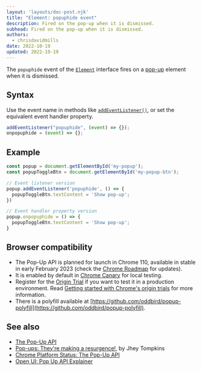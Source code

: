 ```yaml
---
layout: 'layouts/doc-post.njk'
title: "Element: popuphide event"
description: Fired on the pop-up when it is dismissed.
subhead: Fired on the pop-up when it is dismissed.
authors:
  - chrisdavidmills
date: 2022-10-19
updated: 2022-10-19
---
```


The `popuphide` event of the [`Element`](https://developer.mozilla.org/docs/Web/API/Element) interface fires on a [pop-up](/docs/web-platform/popup-api/) element when it is dismissed.

## Syntax

Use the event name in methods like [`addEventListener()`](https://developer.mozilla.org/docs/Web/API/EventTarget/addEventListener), or set the equivalent event handler property.

```js
addEventListener("popuphide", (event) => {});
onpopuphide = (event) => {};
```

## Example

```js
const popup = document.getElementById('my-popup');
const popupToggleBtn = document.getElementById('my-popup-btn');

// Event listener version
popup.addEventListener('popuphide', () => {
  popupToggleBtn.textContent = 'Show pop-up';
})

// Event handler property version
popup.onpopuphide = () => {
  popupToggleBtn.textContent = 'Show pop-up';
}
```

## Browser compatibility

* The Pop-Up API is planned for launch in Chrome 110, available in stable in early February 2023 (check the [Chrome Roadmap](https://chromestatus.com/roadmap) for updates).
* It is enabled by default in [Chrome Canary](https://www.google.com/chrome/canary/) for local testing.  
* Register for the [Origin Trial](/origintrials/#/view_trial/4500221927649968129) if you want to test it in a production environment. Read [Getting started with Chrome's origin trials](/docs/web-platform/origin-trials/) for more information.
* There is a polyfill available at [https://github.com/oddbird/popup-polyfill](https://github.com/oddbird/popup-polyfill).

## See also

* [The Pop-Up API](/docs/web-platform/popup-api/)
* [Pop-ups: They're making a resurgence!](/blog/pop-ups-theyre-making-a-resurgence/), by Jhey Tompkins
* [Chrome Platform Status: The Pop-Up API](https://chromestatus.com/feature/5463833265045504) 
* [Open UI: Pop Up API Explainer](https://open-ui.org/components/popup.research.explainer)